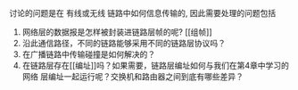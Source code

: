 讨论的问题是在
有线或无线 链路中如何信息传输的, 因此需要处理的问题包括


1. 网络层的数据报是怎样被封装进链路层帧的呢? [[组帧]]
2. 沿此通信路径，不同的链路能够采用不同的链路层协议吗？
3. 在广播链路中传输碰撞是如何解决的？
4. 在链路层存在[[编址]]吗？如果需要，链路层编址如何与我们在第4章中学习的网络
层编址一起运行呢？交换机和路由器之间到底有哪些差异？